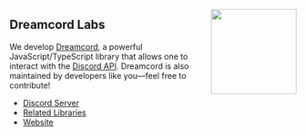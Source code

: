 [<img align="right" src="https://i.ibb.co/9chpB6B/dreamcord.png" width="150">][Website]

## Dreamcord Labs

We develop [Dreamcord], a powerful JavaScript/TypeScript library that allows one to interact with the [Discord API]. Dreamcord is also maintained by developers like you—feel free to contribute! 

- [Discord Server]
- [Related Libraries]
- [Website]

[Dreamcord]: https://github.com/dreamcordjs/dreamcord
[Discord API]: https://discord.com/developers/intro
[Discord server]: https://discord.gg/esbvN54JmW
[Related Libraries]: https://discord.com/developers/docs/topics/community-resources#libraries
[Website]: https://dreamcord.js.org
